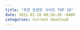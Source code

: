 ```yaml
---
title: "추천 토렌트 사이트 TOP 10"
date: 2021-01-28 08:26:28 -0400
categories: torrent download
---
```

<div style='height:0;overflow:hidden'>
2021-01-28-downloadTorrent.md 본문 바로가기
디지털 매뉴얼
검색내용을 입력하세요.
검색블로그 이미지
홈
태그
방명록
인터넷 서비스
토렌트 다운로드 프로그램 추천 Top 5
by 일시불로그 2020. 10. 29.

 

 
토렌트, 많이 사용하시나요? 깜빡 잊고 보지 못한 프로그램을 다운받거나, 영화관에서 미처 보지 못했던 영화를 주말에 다운받아 본다던지.. 여러가지로 유용한게 바로 토렌트죠.

물론 저작권을 지켜서 다운받아야 하고, 때로는 다운받기만 해도 처벌받는 파일이 있거나, 파일 안에 바이러스가 들어있어 랜섬웨어에 감염되는 경우도 있습니다. 물론 바이러스 검사를 자동으로 해주는 토렌트 프로그램도 있지만, 가장 좋은 건 꼭 내가 어떤 파일을 다운받고 있는지 확인하는 것입니다. 당연히 내가 받고자 하는 파일 외에 바이러스가 들어있다면 다운받지 말아야겠죠?


 
오늘은 토렌트 다운로드 프로그램 추천 Top 5을 소개해 드리겠습니다. 만일 그 전에 무료 토렌트 다운로드 사이트 Top 10을 찾으신다면 아래 링크도 확인해보세요.

추천 토렌트 사이트 TOP 10
 

1. 큐빗토렌트(qBittorrent)

홈페이지 바로가기

다운로드

요즘 가장 핫한 토렌트 다운로드 프로그램입니다. 가장 유명한 토렌트 프로그램인 µTorrent와 거의 유사한 UI와 기능을 갖추고 있어 사용하는 데 어려움이 없습니다. 광고 없이 빠르고, 익명모드까지 사용이 가능하다는 점, 사용 방법이 쉽다는 점에서 1위로 선정하였습니다.

지원 운영체제
Windows, Linux, macOS, FreeBSD

광고 여부
광고 없음

특징
무료(오픈 소스)
µTorrent와 유사한 UI
비트토렌트 기능 지원
마그넷 링크, .torrent 파일 지원
DHT, PEX 지원
익명 모드 사용 가능
 

 

2. 웹토렌트(WebTorrent)

홈페이지 바로가기

설치 방법

데스크탑 앱 다운로드

 

WebRTC라는 웹 기술로 만들어진 토렌트 클라이언트입니다. 실행 파일, 설치 파일, 브라우저 확장 등 어느것도 설치할 필요 없이 자바스크립트를 지원하는 브라우저라면 바로 실행이 가능합니다. (크롬, 파이어폭스, 엣지 등에서 사용 가능)특이한 점은 다운로드하면서 동영상, 음악의 재생이 가능합니다!

설치 없이 바로 사용이 가능하고, 광고도 없는데다가 최근 각광받고 있는 토렌트 다운로드 프로그램입니다. 직접 사용해보니 정말 편리하더라구요. 개인적으로는 1위로 추천하지만, 아직 국내에서는 유명하지 않아 2위로 선정했습니다. 덧붙이자면 최근에 데스크탑 클라이언트도 출시되어 설치형으로도 사용이 가능합니다.

 

지원 운영체제
브라우저 기반

Windows, Linux, macOS

광고 여부
광고 없음

특징
무설치로 브라우저에서 바로 사용 가능
비트토렌트 기능 지원
마그넷 링크, .torrent 파일 지원
DHT, PEX 지원
웹에서 토렌트 즉시 생성 가능
 

 

 

3. 비트토렌트(BitTorrent)

홈페이지 바로가기

다운로드

비트토렌트(bittorrent)는 토렌트 다운로드계의 오랜 강자입니다. Bittorrent Classic 이라는 제품이 윈도우용 클라이언트인데, 무료로 사용이 가능하지만 유료 요금제를 사용하면 광고가 제거되며 바이러스 등의 멀웨어 차단 또는 VPN을 사용해 안전한 다운로드가 가능해집니다. 프로그램이 가볍고 UI가 직관적이어서 무료로 사용하기에도 나쁘지 않아 3위로 선정했습니다.

지원 운영체제
BitTorrent Web (웹앱)
Windows, macOS

BitTorrent Classic (데스크탑)
Windows

BitTorrent Android (안드로이드 모바일)
Andriod OS

광고 여부
있음(유료 요금제 가입 시 광고 제거)

특징
다양한 요금제가 제공되어 사용자 편의성 극대화

PRO+VPN
모든 Pro 기능 포함
CyberGhost VPN 1년 이용
5개 기기 VPN
최고의 온라인 프라이버시
PRO
멀웨어 차단
광고 없음
내장 파일 변환
미디어 플레이어
프리미엄 지원
AD-FREE
적은 대역폭 이용
토렌트 이용 간소화
프리미엄 지원
BASIC
오리지널 토렌트 앱
 
 
4. 트랜스미션(transmission)

홈페이지 바로가기

다운로드

 

전통적인 macOS와 리눅스의 토렌트 다운로드 프로그램인 Transmission은 심플한 것을 추구하는 사용자들에게 최적화된 토렌트 다운로드 프로그램입니다. 최근 Preview 버전으로 Windows 빌드가 나오고 있어 일반 사용자들도 쉽게 접근해볼 수 있게 되었습니다.

특히 다른 모든 토렌트 다운로드 프로그램과 비교해 가장 작은 용량과 리소스를 필요로 하기 때문에 서버나 임베디드 분야에서도 널리 쓰이는 프로그램입니다. 넷북과 같은 저사양 PC에서 사용할 때 추천드립니다.

 

지원 운영체제
macOS, Linux, Windows(Beta)

광고 여부
없음

특징
오픈 소스(무료)
다른 모든 토렌트 다운로드 프로그램과 비교해 가장 작은 용량과 리소스를 필요로 함
Web, Terminal을 이용해 원격 사용 가능
비트토렌트 기능 지원
마그넷 링크, .torrent 파일 지원
DHT, PEX 지원
 

5. 프로스트와이어(frostwire)

홈페이지 바로가기

다운로드

 

최근에는 모바일 플랫폼에 집중하고 있는 Frostwire는 토렌트 다운로드 프로그램이면서 미디어 플레이어인 프로그램입니다. 음악, 동영상 등을 Frostwire로 재생할 수 있어서 다운받은 자료를 바로 재생할 수 있습니다.


특히 안드로이드에서는 다른 토렌트 다운로드 앱과 비교해 기능이 더욱 막강한데요. 인앱 서치 기능과 다운로드 중 재생이 가능한 앱은 Frostwire가 유일합니다. 물론 데스크탑에서도 가능한 기능이구요. 

 
지원 운영체제
Windows, Linux, macOS, Android

광고 여부
없음(모바일은 광고 있음)

특징
오픈 소스(부분 유료)
비트토렌트 기능 지원
마그넷 링크, .torrent 파일 지원
DHT, PEX 지원
자료 검색 시 Bittorrent 네트워크 뿐 아니라 YouTube, SoundCloud, Archive.org를 함께 검색해줌
 

글을 마치며
우리가 인터넷 세상을 여행하고 다니면 수많은 기록과 흔적들이 남게 됩니다. 그리고 우리가 중요한 정보를 인터넷에 남겼다면 누군가 그 정보를 노리고 해킹을 시도할 수도 있고요.

그래서 인터넷을 사용할 때는 내 중요한 정보를 안전하게 숨겨주고, 누군가가 내 접속 기록을 훔쳐볼 수 없도록 도와주는 VPN이라는 서비스가 필요합니다. 

VPN이 뭔지 궁금하시다면? VPN에 대한 자세한 설명

제가 추천드리는 VPN 서비스는 전 세계 5400여 개의 서버를 보유하고 있어 최고의 안전성을 보장해주는 NordVPN입니다. 현재 최대 70% 세일 프로모션이 진행 중이니 아래 배너를 통해 70% 혜택을 받아보세요.


 

 

좋아요2
공유하기글 요소구독하기
저작자표시비영리변경금지
'인터넷 서비스' 카테고리의 다른 글
국민연금 유족연금 신청방법과 수령액  (0)	2020.10.31
👍한국전산원 NIA 인터넷 속도측정 쉬워요  (0)	2020.10.31
토렌트 다운로드 프로그램 추천 Top 5  (1)	2020.10.29
SK / SK브로드밴드 인터넷속도측정 방법  (0)	2020.10.27
KT 인터넷 속도측정  (0)	2020.10.26
인터넷 속도 평균과 우리집 인터넷이 느린 이유  (0)	2020.10.25
태그
토렌트다운로드, 토렌트다운로드프로그램
관련글
국민연금 유족연금 신청방법과 수령액

👍한국전산원 NIA 인터넷 속도측정 쉬워요

SK / SK브로드밴드 인터넷속도측정 방법

KT 인터넷 속도측정
댓글1
토스트 2020.12.27 03:49 신고더보기
안녕하세요 운영자님

현재 블로그가 꽤 상위에 올라가있는데요
혹시 토렌트 사이트 목록도 업데이트 하실 계획은 없으신지요?
있으시다면 운영중이신 토렌트 목록에
업로드 가능하실까하여 문의드려봅니다.
사이트명 : 토스트
주소 : https://tttt06.net/
한글주소: 토스트.net(주소 변경 알림전용)

연말 마무리 잘하시고 검토후 업로드 부탁드립니다.

감사합니다.
답글

비밀글
여러분의 소중한 댓글을 입력해주세요.
등록
이전 1 2 3 4 5 6 7 8 9 ··· 26 다음

분류 전체보기
블로그
인터넷 서비스
모바일
PC

공지사항
블로그 운영 방향에 대해서


 

 

최근글인기글

넷플릭스 영화 추천 - Top⋯
2021.01.12

추천 토렌트 공유 사이트⋯
2021.01.12
국민연금 유족연금 신청방⋯
2020.10.31

👍한국전산원 NIA 인터넷⋯
2020.10.31

토렌트 다운로드 프로그램⋯
2020.10.29
최근댓글
안녕하세요 https://torrents⋯
님좀짱인듯
와
안녕하세요 운영자님 현재⋯


 

태그
무료토플모의고사 민감한콘텐츠해제 웹툰머니게임 토렌트다운로드프로그램 인터넷속도평균 젠리위치조작 젠리 인터넷ping 젠리안개모드 SKT인터넷속도측정 웹툰머니게임결말 SK브로드밴드인터넷속도측정 젠리수면모드 PPT블러 인터넷평균속도 ETS공식모의고사 머니게임결말 삼성노트북펑션키 삼성노트북밝기조절 삼성노트북고장 애플뮤직미국 토렌트다운로드 스마트폰dmb 트위터민감한콘텐츠 젠리얼음모드 젠리유령모드 PPT모자이크 dmb시청하기 스포티파이미국 넷플릭스영화추천

 

전체 방문자
322,608

Today : 1,094

Yesterday : 3,254




 
TOP
TEL. 02.1234.5678 / 경기 성남시 분당구 판교역로

© Kakao Corp.

